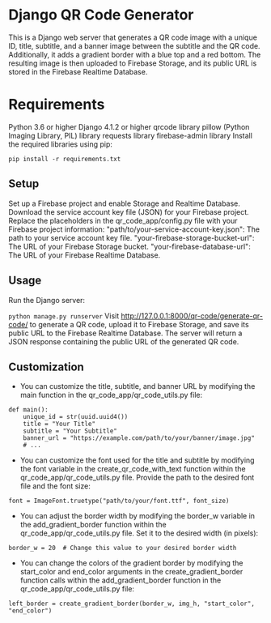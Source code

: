 # Django QR Code Generator
This is a Django web server that generates a QR code image with a unique ID, title, subtitle, and a banner image between the subtitle and the QR code. Additionally, it adds a gradient border with a blue top and a red bottom. The resulting image is then uploaded to Firebase Storage, and its public URL is stored in the Firebase Realtime Database.

# Requirements
Python 3.6 or higher
Django 4.1.2 or higher
qrcode library
pillow (Python Imaging Library, PIL) library
requests library
firebase-admin library
Install the required libraries using pip:

``` pip install -r requirements.txt ```

## Setup
Set up a Firebase project and enable Storage and Realtime Database.
Download the service account key file (JSON) for your Firebase project.
Replace the placeholders in the qr_code_app/config.py file with your Firebase project information:
"path/to/your-service-account-key.json": The path to your service account key file.
"your-firebase-storage-bucket-url": The URL of your Firebase Storage bucket.
"your-firebase-database-url": The URL of your Firebase Realtime Database.

## Usage
Run the Django server:

``` python manage.py runserver ```
Visit http://127.0.0.1:8000/qr-code/generate-qr-code/ to generate a QR code, upload it to Firebase Storage, and save its public URL to the Firebase Realtime Database. The server will return a JSON response containing the public URL of the generated QR code.

## Customization
- You can customize the title, subtitle, and banner URL by modifying the main function in the qr_code_app/qr_code_utils.py file:


```
def main():
    unique_id = str(uuid.uuid4())
    title = "Your Title"
    subtitle = "Your Subtitle"
    banner_url = "https://example.com/path/to/your/banner/image.jpg"
    # ...
```
- You can customize the font used for the title and subtitle by modifying the font variable in the create_qr_code_with_text function within the qr_code_app/qr_code_utils.py file. Provide the path to the desired font file and the font size:

```font = ImageFont.truetype("path/to/your/font.ttf", font_size)```
- You can adjust the border width by modifying the border_w variable in the add_gradient_border function within the qr_code_app/qr_code_utils.py file. Set it to the desired width (in pixels):

```border_w = 20  # Change this value to your desired border width```
- You can change the colors of the gradient border by modifying the start_color and end_color arguments in the create_gradient_border function calls within the add_gradient_border function in the qr_code_app/qr_code_utils.py file:

``` left_border = create_gradient_border(border_w, img_h, "start_color", "end_color") ```